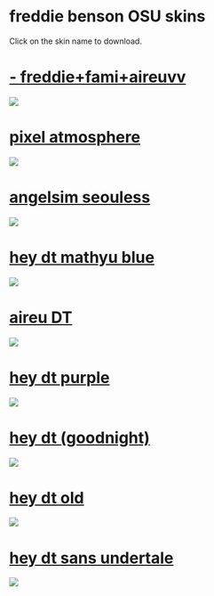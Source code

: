 # freddie benson OSU skins


Click on the skin name to download.

# [- freddie+fami+aireuvv](https://masterchefcanada.s-ul.eu/Y5N3gZxW)
![](https://osu.ppy.sh/ss/14732977/6ed0)

# [ pixel atmosphere](https://waa.ai/o5dU)
![](https://osu.ppy.sh/ss/13053194)

# [angelsim seouless](https://urwomb.s-ul.eu/muaCmiwV)
![](https://i.imgur.com/UsOZpZd.jpg)

# [hey dt mathyu blue](https://cdn.discordapp.com/attachments/422089029178359809/531758454331801600/mathyuheydt.osk)
![](https://osu.ppy.sh/ss/12494192)

# [aireu DT](https://cdn.discordapp.com/attachments/502936270436171806/529872031739674644/-_aireudt.osk)
![](https://osu.ppy.sh/ss/12427456)

# [hey dt purple](https://puu.sh/Cqn5a/301ad0368c.osk)
![](https://osu.ppy.sh/ss/12427144)

# [hey dt (goodnight)](https://urwomb.s-ul.eu/8bxnmIYn)
![](https://osu.ppy.sh/ss/12427102)

# [hey dt old](https://urwomb.s-ul.eu/vXbL0IRH)
![](https://osu.ppy.sh/ss/12427108)

# [hey dt sans undertale](https://urwomb.s-ul.eu/TWRAE2Zg)
![](https://osu.ppy.sh/ss/12427105)
